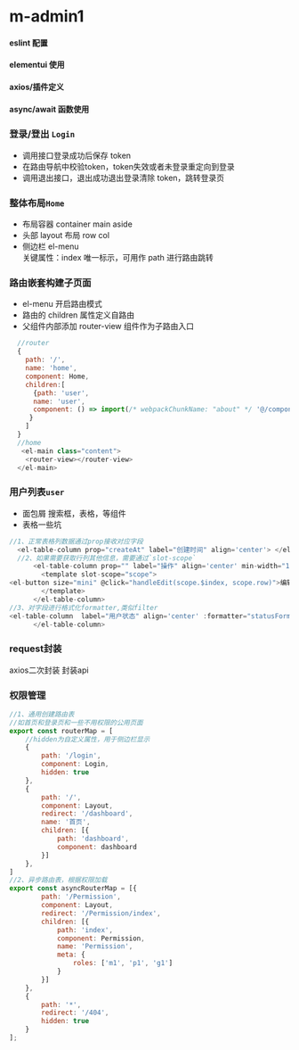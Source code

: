 # m-admin1

#### eslint 配置

#### elementui 使用

#### axios/插件定义

#### async/await 函数使用

### 登录/登出 `Login`

- 调用接口登录成功后保存 token
- 在路由导航中校验token，token失效或者未登录重定向到登录
- 调用退出接口，退出成功退出登录清除 token，跳转登录页

### 整体布局`Home`

- 布局容器 container main aside
- 头部 layout 布局 row col
- 侧边栏 el-menu  
  关键属性：index 唯一标示，可用作 path 进行路由跳转

### 路由嵌套构建子页面

- el-menu 开启路由模式
- 路由的 children 属性定义自路由
- 父组件内部添加 router-view 组件作为子路由入口

```javascript
  //router
  {
    path: '/',
    name: 'home',
    component: Home,
    children:[
      {path: 'user',
      name: 'user',
      component: () => import(/* webpackChunkName: "about" */ '@/components/user/User.vue')
     }
    ]
  }
  //home
   <el-main class="content">
    <router-view></router-view>
  </el-main>
```

### 用户列表`user`

- 面包屑 搜索框，表格，等组件
- 表格一些坑

```javascript
//1、正常表格列数据通过prop接收对应字段
  <el-table-column prop="createAt" label="创建时间" align='center'> </el-table-column>
  //2、如果需要获取行列其他信息，需要通过`slot-scope`
      <el-table-column prop="" label="操作" align='center' min-width="120">
        <template slot-scope="scope">
<el-button size="mini" @click="handleEdit(scope.$index, scope.row)">编辑</el-button>
        </template>
      </el-table-column>
//3、对字段进行格式化formatter,类似filter
<el-table-column  label="用户状态" align='center' :formatter="statusFormat"> 
      </el-table-column>

```

### request封装
axios二次封装
封装api

### 权限管理
```javascript
//1、通用创建路由表
//如首页和登录页和一些不用权限的公用页面
export const routerMap = [
    //hidden为自定义属性，用于侧边栏显示
    {
        path: '/login',
        component: Login,
        hidden: true
    },
    {
        path: '/',
        component: Layout,
        redirect: '/dashboard',
        name: '首页',
        children: [{
            path: 'dashboard',
            component: dashboard
        }]
    },
]
//2、异步路由表，根据权限加载
export const asyncRouterMap = [{
        path: '/Permission',
        component: Layout,
        redirect: '/Permission/index',
        children: [{
            path: 'index',
            component: Permission,
            name: 'Permission',
            meta: {
                roles: ['m1', 'p1', 'g1']
            }
        }]
    },
    {
        path: '*',
        redirect: '/404',
        hidden: true
    }
];

```